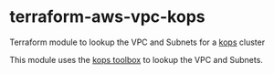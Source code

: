 # terraform-aws-vpc-kops

Terraform module to lookup the VPC and Subnets for a [kops](https://github.com/kubernetes/kops) cluster

This module uses the [kops toolbox](https://github.com/kubernetes/kops/blob/master/docs/cli/kops_toolbox.md) to lookup the VPC and Subnets.